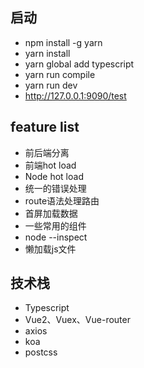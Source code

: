 ## 启动
- npm install -g yarn
- yarn install
- yarn global add typescript
- yarn run compile
- yarn run dev
- http://127.0.0.1:9090/test

## feature list
- 前后端分离
- 前端hot load
- Node hot load
- 统一的错误处理
- route语法处理路由
- 首屏加载数据
- 一些常用的组件
- node --inspect
- 懒加载js文件

## 技术栈
- Typescript
- Vue2、Vuex、Vue-router
- axios
- koa
- postcss

